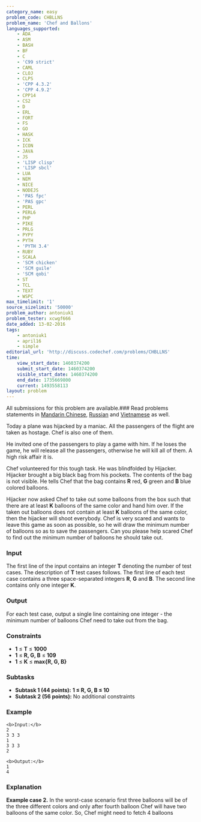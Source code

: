```yaml
---
category_name: easy
problem_code: CHBLLNS
problem_name: 'Chef and Ballons'
languages_supported:
    - ADA
    - ASM
    - BASH
    - BF
    - C
    - 'C99 strict'
    - CAML
    - CLOJ
    - CLPS
    - 'CPP 4.3.2'
    - 'CPP 4.9.2'
    - CPP14
    - CS2
    - D
    - ERL
    - FORT
    - FS
    - GO
    - HASK
    - ICK
    - ICON
    - JAVA
    - JS
    - 'LISP clisp'
    - 'LISP sbcl'
    - LUA
    - NEM
    - NICE
    - NODEJS
    - 'PAS fpc'
    - 'PAS gpc'
    - PERL
    - PERL6
    - PHP
    - PIKE
    - PRLG
    - PYPY
    - PYTH
    - 'PYTH 3.4'
    - RUBY
    - SCALA
    - 'SCM chicken'
    - 'SCM guile'
    - 'SCM qobi'
    - ST
    - TCL
    - TEXT
    - WSPC
max_timelimit: '1'
source_sizelimit: '50000'
problem_author: antoniuk1
problem_tester: xcwgf666
date_added: 13-02-2016
tags:
    - antoniuk1
    - april16
    - simple
editorial_url: 'http://discuss.codechef.com/problems/CHBLLNS'
time:
    view_start_date: 1460374200
    submit_start_date: 1460374200
    visible_start_date: 1460374200
    end_date: 1735669800
    current: 1493558113
layout: problem
---
```

All submissions for this problem are available.###  Read problems statements in [Mandarin Chinese](http://www.codechef.com/download/translated/APRIL16/mandarin/CHBLLNS.pdf), [Russian](http://www.codechef.com/download/translated/APRIL16/russian/CHBLLNS.pdf) and [Vietnamese](http://www.codechef.com/download/translated/APRIL16/vietnamese/CHBLLNS.pdf) as well.

Today a plane was hijacked by a maniac. All the passengers of the flight are taken as hostage. Chef is also one of them.

He invited one of the passengers to play a game with him. If he loses the game, he will release all the passengers, otherwise he will kill all of them. A high risk affair it is.

Chef volunteered for this tough task. He was blindfolded by Hijacker. Hijacker brought a big black bag from his pockets. The contents of the bag is not visible. He tells Chef that the bag contains **R** red, **G** green and **B** blue colored balloons.

Hijacker now asked Chef to take out some balloons from the box such that there are at least **K** balloons of the same color and hand him over. If the taken out balloons does not contain at least **K** balloons of the same color, then the hijacker will shoot everybody. Chef is very scared and wants to leave this game as soon as possible, so he will draw the minimum number of balloons so as to save the passengers. Can you please help scared Chef to find out the minimum number of balloons he should take out.

### Input

The first line of the input contains an integer **T** denoting the number of test cases. The description of **T** test cases follows. 
The first line of each test case contains a three space-separated integers **R**, **G** and **B**. 
The second line contains only one integer **K**.

### Output

For each test case, output a single line containing one integer - the minimum number of balloons Chef need to take out from the bag.

### Constraints

- **1** ≤ **T** ≤ **1000**
- **1** ≤ **R, G, B** ≤ **109**
- **1** ≤ **K** ≤ **max{**R**, **G**, **B**}**

### Subtasks

- **Subtask 1 (44 points):** **1 ≤ **R**, **G**, **B** ≤ 10**
- **Subtask 2 (56 points):**  No additional constraints

### Example

```
<b>Input:</b>
2
3 3 3
1
3 3 3
2

<b>Output:</b>
1
4

```
### Explanation

**Example case 2.** In the worst-case scenario first three balloons will be of the three different colors and only after fourth balloon Chef will have two balloons of the same color. So, Chef might need to fetch 4 balloons